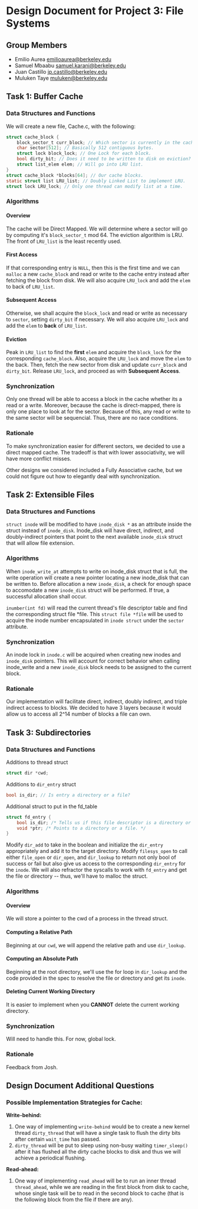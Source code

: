 Design Document for Project 3: File Systems
===========================================

## Group Members

* Emilio Aurea <emilioaurea@berkeley.edu>
* Samuel Mbaabu <samuel.karani@berkeley.edu>
* Juan Castillo <jp.castillo@berkeley.edu>
* Muluken Taye <muluken@berkeley.edu>

## Task 1: Buffer Cache
### Data Structures and Functions
We will create a new file, Cache.c, with the following:
```C
struct cache_block {
    block_sector_t curr_block; // Which sector is currently in the cache
    char sector[512]; // Basically 512 contiguous bytes.
    struct lock block_lock; // One Lock for each block.
    bool dirty_bit; // Does it need to be written to disk on eviction?
    struct list_elem elem; // Will go into LRU list.
}
struct cache_block *blocks[64]; // Our cache blocks.
static struct list LRU_list; // Doubly Linked List to implement LRU.
struct lock LRU_lock; // Only one thread can modify list at a time.
```
### Algorithms
#### Overview
The cache will be Direct Mapped. We will determine where a sector will go by computing it's `block_sector_t` mod 64. The eviction algorithim is LRU. The front of `LRU_list` is the least recently used.
#### First Access
If that corresponding entry is `NULL`, then this is the first time and we can `malloc` a new `cache_block` and read or write to the cache entry instead after fetching the block from disk. We will also acquire `LRU_lock` and add the `elem` to back of `LRU_list`.
#### Subsequent Access
Otherwise, we shall acquire the `block_lock` and read or write as necessary to `sector`, setting `dirty_bit` if necessary. We will also acquire `LRU_lock` and add the `elem` to **back** of `LRU_list`.
#### Eviction
Peak in `LRU_list` to find the **first** `elem` and acquire the `block_lock` for the corresponding `cache_block`. Also, acquire the `LRU_lock` and move the `elem` to the back. Then, fetch the new sector from disk and update `curr_block` and `dirty_bit`. Release `LRU_lock`, and proceed as with **Subsequent Access**.

### Synchronization

Only one thread will be able to access a block in the cache whether its a read or a write. Moreover, because the cache is direct-mapped, there is only one place to look at for the sector. Because of this, any read or write to the same sector will be sequencial. Thus, there are no race conditions.
### Rationale
To make synchronization easier for different sectors, we decided to use a direct mapped cache. The tradeoff is that with lower associativity, we will have more conflict misses.

Other designs we considered included a Fully Associative cache, but we could not figure out how to elegantly deal with synchronization. 
## Task 2: Extensible Files
### Data Structures and Functions
`struct inode` will be modified to have `inode_disk *` as an attribute inside the struct instead of `inode_disk`. Inode_disk will have  direct, indirect, and doubly-indirect pointers that point to the next available `inode_disk` struct that  will allow file extension.
### Algorithms
When `inode_write_at` attempts to write on inode_disk struct that is full, the write operation will create a  new pointer locating a new inode_disk that can be written to. Before allocation a new `inode_disk`, a check for enough space to accomodate a new `inode_disk` struct will be performed. If true, a successful allocation shall occur.

`inumber(int fd)` will read the current thread's file descriptor table and find the corresponding struct file *file. This `struct file *file` will be used to acquire the inode number encapsulated in `inode struct` under the `sector` attribute.
### Synchronization
An inode lock in `inode.c` will be acquired when creating new inodes and `inode_disk` pointers. This will account for correct behavior when calling inode_write and a new `inode_disk` block needs to be assigned to the current block.
### Rationale
Our implementation will facilitate direct, indirect, doubly indirect, and triple indirect access to blocks. We decided to have 3 layers because it would allow us to access all 2^14 number of blocks a file can own.
## Task 3: Subdirectories
### Data Structures and Functions
Additions to thread struct 
```C
struct dir *cwd;
```
Additions to `dir_entry` struct
```C
bool is_dir; // Is entry a directory or a file?
```
Additional struct to put in the fd_table
```C
struct fd_entry {
    bool is_dir; /* Tells us if this file descriptor is a directory or a file. */
    void *ptr; /* Points to a directory or a file. */
}
```
Modify `dir_add` to take in the boolean and initialize the `dir_entry` appropriately and add it to the target directory. Modify `filesys_open` to call either `file_open` or `dir_open`, and `dir_lookup` to return not only bool of success or fail but also give us access to the corresponding `dir_entry` for the `inode`. We will also refractor the syscalls to work with `fd_entry` and get the file or directory -- thus, we'll have to malloc the struct.
### Algorithms
#### Overview
We will store a pointer to the cwd of a process in the thread struct.
#### Computing a Relative Path
Beginning at our `cwd`, we will append the relative path and use `dir_lookup`.
#### Computing an Absolute Path
Beginning at the root directory, we'll use the for loop in `dir_lookup` and the code provided in the spec to resolve the file or directory and get its `inode`.
#### Deleting Current Working Directory
It is easier to implement when you **CANNOT** delete the current working directory.
### Synchronization
Will need to handle this. For now, global lock. 
### Rationale
Feedback from Josh. 
## Design Document Additional Questions
### Possible Implementation Strategies for Cache:
**Write-behind:**

1. One way of implementing `write-behind` would be to create a new kernel thread `dirty_thread` that will have a single task to flush the dirty bits after certain `wait_time` has passed.
2. `dirty_thread` will be put to sleep using non-busy waiting `timer_sleep()` after it has flushed all the dirty cache blocks to disk and thus we will achieve a periodical flushing.


**Read-ahead:**
1. One way of implementing `read_ahead` will be to run an inner thread `thread_ahead`, while we are reading in the first block from disk to cache,  whose single task will be to read in the second block to cache (that is the following block from the file if there are any).
